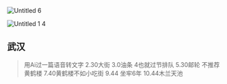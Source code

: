 ![Untitled 6](https://dvlin-notes-assets.oss-cn-beijing.aliyuncs.com/2024/08/30/coeyqtipL6klEpZTDOWBUntitled%206.png)

![Untitled 1 4](https://dvlin-notes-assets.oss-cn-beijing.aliyuncs.com/2024/08/30/i9nV4sYs8f3jOqbHI2jPUntitled%201%204.png)

## 武汉
> 用Ai过一篇语音转文字
2.30大街 3.0油条 4也就过节排队 
5.30邮轮 不推荐黄鹤楼 7.40黄鹤楼不如小吃街
9.44 坐牢6年
10.44木兰天池